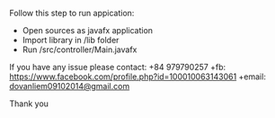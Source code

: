 Follow this step to run appication:
- Open sources as javafx application
- Import library in /lib folder
- Run /src/controller/Main.javafx

If you  have any issue please contact:
+84 979790257
+fb: https://www.facebook.com/profile.php?id=100010063143061
+email: dovanliem09102014@gmail.com

Thank you